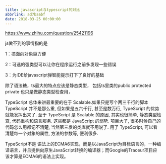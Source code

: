 ```yaml
---
title: javascript与typescript的对比
abbrlink: ad7baabf
date: 2018-03-25 00:00:00
---
```


https://www.zhihu.com/question/25421196


js做不到的事情指的是

1：搞面向对象巨方便

2：可选的强类型可以让你在程序运行之前多发现一些错误

3：为IDE给javascript弹智能提示打下了良好的基础






除了语法糖，ts最大的特点应该是静态类型， 包括ts里类的public protected private 也只是做静态类型检查用，


 TypeScript 总体来讲最重要的在于 Scalable.如果只是写个两三千行的脚本 TypeScript 并不是那么重, 但如果是五六千行, 甚至是数万行, TypeScript 的优势就能发挥出来了.
 至于 TypeScript 是 Scalable 的原因, 其实也很简单, 静态类型检查, 代码重构和语言服务. 这些都是 JavaScript 的弱势. 项目大了, 很多时候自己的代码怎么用都记不清楚, 当然第三发的类库就不用说了. 用了 TypeScript, 可以看清楚每一个对象的属性, 方法的参数等, 便利很多.

TypeScript不是 语法上的ECMA6实现，而是以JavaScript为目标语言的，一种编译语言，并且提供向原生JavaScript转换的编译器；而Google的Traceur项目应该才算是ECMA6的语法上实现。




#
